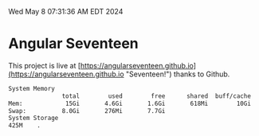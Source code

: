 Wed May  8 07:31:36 AM EDT 2024

# Angular Seventeen


This project is live at [https://angularseventeen.github.io](https://angularseventeen.github.io "Seventeen!") thanks to Github.

```bash
System Memory
               total        used        free      shared  buff/cache   available
Mem:            15Gi       4.6Gi       1.6Gi       618Mi        10Gi        10Gi
Swap:          8.0Gi       276Mi       7.7Gi
System Storage
425M	.
```
